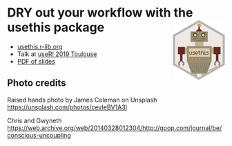 # DRY out your workflow with the usethis package <img src="img/logo.png" align="right" height="139" />

  * [usethis.r-lib.org](https://usethis.r-lib.org)
  * Talk at [useR! 2019 Toulouse](https://user2019.r-project.org)
  * [PDF of slides](DRY-out-workflow-usethis.pdf)

## Photo credits

Raised hands photo by James Coleman on Unsplash <https://unsplash.com/photos/cevIeBV1A3I>

Chris and Gwyneth <https://web.archive.org/web/20140328012304/http://goop.com/journal/be/conscious-uncoupling>

